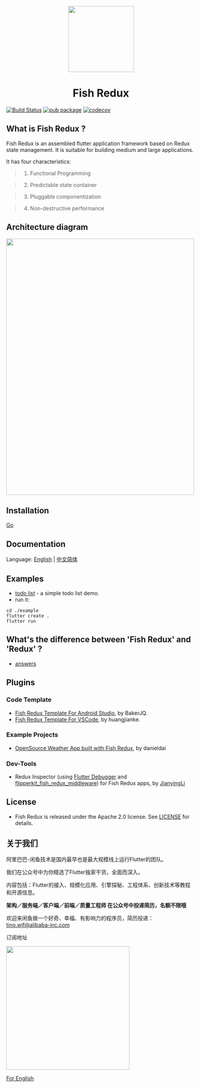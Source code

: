 <p align="center"><img src="https://img.alicdn.com/tfs/TB1r74NJyLaK1RjSZFxXXamPFXa-1024-1024.png" align="center" width="175"></p>
<h1 align="center">Fish Redux</h1>

[![Build Status](https://travis-ci.org/alibaba/fish-redux.svg?branch=master)](https://travis-ci.org/alibaba/fish-redux) [![pub package](https://img.shields.io/pub/v/fish_redux.svg)](https://pub.dartlang.org/packages/fish_redux) [![codecov](https://codecov.io/gh/alibaba/fish-redux/branch/master/graph/badge.svg)](https://codecov.io/gh/alibaba/fish-redux)

## What is Fish Redux ?

Fish Redux is an assembled flutter application framework based on Redux state management.
It is suitable for building medium and large applications.

It has four characteristics:

> 1. Functional Programming

> 2. Predictable state container

> 3. Pluggable componentization

> 4. Non-destructive performance

## Architecture diagram

<img src="https://img.alicdn.com/tfs/TB1pkhoJr2pK1RjSZFsXXaNlXXa-1004-1370.png" width="500px" height="680px">

## Installation

[Go](https://pub.dartlang.org/packages/fish_redux#-installing-tab-)

## Documentation

Language: [English](doc/README.md) | [中文简体](doc/README-cn.md)

## Examples

-   [todo list](example) - a simple todo list demo.
-   run it:

```
cd ./example
flutter create .
flutter run
```

## What's the difference between 'Fish Redux' and 'Redux' ?

-   [answers](doc/concept/what's-the-diiference.md)

## Plugins

### Code Template

-   [Fish Redux Template For Android Studio](https://github.com/BakerJQ/FishReduxTemplateForAS), by BakerJQ.
-   [Fish Redux Template For VSCode](https://github.com/huangjianke/fish-redux-template), by huangjianke.

### Example Projects

-   [OpenSource Weather App built with Fish Redux](https://github.com/danieldai/OpenWeatherPlus-Flutter), by danieldai

### Dev-Tools

-   Redux Inspector (using [Flutter Debugger](https://github.com/blankapp/flutter-debugger) and [flipperkit_fish_redux_middleware](https://pub.dartlang.org/packages/flipperkit_fish_redux_middleware)) for Fish Redux apps, by [JianyingLi](https://github.com/lijy91)

## License

-   Fish Redux is released under the Apache 2.0 license. See [LICENSE](LICENSE) for details.


## 关于我们
阿里巴巴-闲鱼技术是国内最早也是最大规模线上运行Flutter的团队。

我们在公众号中为你精选了Flutter独家干货，全面而深入。

内容包括：Flutter的接入、规模化应用、引擎探秘、工程体系、创新技术等教程和开源信息。

**架构／服务端／客户端／前端／质量工程师 在公众号中投递简历，名额不限哦**

欢迎来闲鱼做一个好奇、幸福、有影响力的程序员，简历投递：tino.wjf@alibaba-inc.com

订阅地址

<img src="https://img.alicdn.com/tfs/TB17Ki5XubviK0jSZFNXXaApXXa-656-656.png" width="328px" height="328px">

[For English](https://twitter.com/xianyutech "For English")
